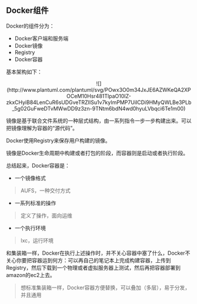 ## Docker组件

Docker的组件分为：

* Docker客户端和服务端
* Docker镜像
* Registry
* Docker容器

基本架构如下：

<center>
![](http://www.plantuml.com/plantuml/svg/POwx3O0m34JxJE6AZWKeQA2XPOCeM10Hsr481TlpaO10IZ-zkxCHyiB84LenCuR6sUDGveTRZIISu1v7kyImPMP7UiICDi9HMyQWLBe3PLb_5g02GuFweDTvMWwDD9z3zn-9TNtm6bdN4wd0hyuLVbqci6Te1m00)
</center>

镜像是基于联合文件系统的一种层式结构，由一系列指令一步一步构建出来。可以把镜像理解为容器的“源代码”。

Docker使用Registry来保存用户构建的镜像。

镜像是Docker生命周期中构建或者打包的阶段，而容器则是启动或者执行阶段。

总结起来，Docker容器是：

* 一个镜像格式
> AUFS，一种交付方式

* 一系列标准的操作
> 定义了操作，面向运维

* 一个执行环境
> lxc，运行环境

和集装箱一样，Docker在执行上述操作时，并不关心容器中塞了什么，Docker不关心你要把容器运到何方：可以再自己的笔记本上完成构建容器，上传到Registry，然后下载到一个物理或者虚拟服务器上测试，然后再把容器部署到amazon的ec2上去。

> 想标准集装箱一样，Docker容器方便替换，可以叠加（多层），易于分发，并且通用
